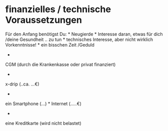# finanzielles / technische Voraussetzungen

Für den Anfang benötigst Du:
* 
Neugierde
* 
Interesse daran, etwas für dich /deine Gesundheit .. zu tun
* 
technisches Interesse, aber nicht wirklich Vorkenntnisse! 
* 
ein bisschen Zeit /Geduld




* 
CGM (durch die Krankenkasse oder privat finanziert)


* 
x-drip (..ca. ...€)

* 
ein Smartphone (...)
* 
Internet (.....€)

* 
eine Kreditkarte (wird nicht belastet)

